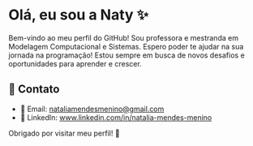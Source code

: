 # Olá, eu sou a Naty ✨

Bem-vindo ao meu perfil do GitHub! 
Sou professora e mestranda em Modelagem Computacional e Sistemas. 
Espero poder te ajudar na sua jornada na programação!
Estou sempre em busca de novos desafios e oportunidades para aprender e crescer. 

## 🤝 Contato

- 📧 Email: nataliamendesmenino@gmail.com
- 💼 LinkedIn: www.linkedin.com/in/natalia-mendes-menino


Obrigado por visitar meu perfil! 🚀
